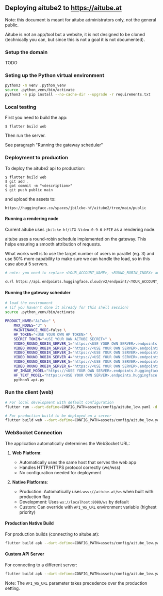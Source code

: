 
## Deploying aitube2 to https://aitube.at

Note: this document is meant for aitube administrators only, not the general public.

Aitube is not an app/tool but a website, it is not designed to be cloned (technically you can, but since this is not a goal it is not documented).

### Setup the domain

TODO

### Seting up the Python virtual environment

```bash
python3 -m venv .python_venv
source .python_venv/bin/activate
python3 -m pip install --no-cache-dir --upgrade -r requirements.txt 
```

### Local testing

First you need to build the app:

    $ flutter build web

Then run the server.

See paragraph "Running the gateway scheduler"

### Deployment to production

To deploy the aitube2 api to production:

    $ flutter build web
    $ git add .
    $ got commit -m "<description>"
    $ git push public main

and upload the assets to:

    https://huggingface.co/spaces/jbilcke-hf/aitube2/tree/main/public

#### Running a rendering node

Current aitube uses `jbilcke-hf/LTX-Video-0-9-6-HFIE` as a rendering node.

aitube uses a round-robin schedule implemented on the gateway.
This helps ensuring a smooth attribution of requests.

What works well is to use the target number of users in parallel (eg. 3) and use 50% more capability to make sure we can handle the load, so in this case about 5 servers.

```bash
# note: you need to replace <YOUR_ACCOUNT_NAME>, <ROUND_ROBIN_INDEX> and <YOUR_HF_TOKEN>

curl https://api.endpoints.huggingface.cloud/v2/endpoint/<YOUR_ACCOUNT_NAME> 	-X POST 	-d '{"cacheHttpResponses":false,"compute":{"accelerator":"gpu","instanceSize":"x1","instanceType":"nvidia-l40s","scaling":{"maxReplica":1,"measure":{"hardwareUsage":80},"minReplica":0,"scaleToZeroTimeout":120,"metric":"hardwareUsage"}},"model":{"env":{},"framework":"custom","image":{"huggingface":{}},"repository":"jbilcke-hf/LTX-Video-0-9-6-HFIE","secrets":{},"task":"custom","fromCatalog":false},"name":"ltx-video-0-9-6-round-robin-<ROUND_ROBIN_INDEX>","provider":{"region":"us-east-1","vendor":"aws"},"tags":[""],"type":"protected"}' 	-H "Content-Type: application/json" 	-H "Authorization: Bearer <YOUR_HF_TOKEN>"
```

#### Running the gateway scheduler

```bash
# load the environment
# (if you haven't done it already for this shell session)
source .python_venv/bin/activate
    
PRODUCT_NAME="AiTube" \
    MAX_NODES="3" \
    MAINTENANCE_MODE=false \
    HF_TOKEN="<USE YOUR OWN HF TOKEN>" \
    SECRET_TOKEN="<USE YOUR OWN AITUBE SECRET>" \
    VIDEO_ROUND_ROBIN_SERVER_1="https:/<USE YOUR OWN SERVER>.endpoints.huggingface.cloud" \
    VIDEO_ROUND_ROBIN_SERVER_2="https://<USE YOUR OWN SERVER>.endpoints.huggingface.cloud" \
    VIDEO_ROUND_ROBIN_SERVER_3="https://<USE YOUR OWN SERVER>.endpoints.huggingface.cloud" \
    VIDEO_ROUND_ROBIN_SERVER_4="https://<USE YOUR OWN SERVER>.endpoints.huggingface.cloud" \
    VIDEO_ROUND_ROBIN_SERVER_5="https://<USE YOUR OWN SERVER>.endpoints.huggingface.cloud" \
    VIDEO_ROUND_ROBIN_SERVER_6="https://<USE YOUR OWN SERVER>.endpoints.huggingface.cloud" \
    HF_IMAGE_MODEL="https://<USE YOUR OWN SERVER>.endpoints.huggingface.cloud" \
    HF_TEXT_MODEL="https://<USE YOUR OWN SERVER>.endpoints.huggingface.cloud" \
    python3 api.py
```

### Run the client (web)

```bash
# For local development with default configuration
flutter run --dart-define=CONFIG_PATH=assets/config/aitube_low.yaml -d chrome

# For production build to be deployed on a server
flutter build web --dart-define=CONFIG_PATH=assets/config/aitube_low.yaml
```

### WebSocket Connection

The application automatically determines the WebSocket URL:

1. **Web Platform**: 
   - Automatically uses the same host that serves the web app
   - Handles HTTP/HTTPS protocol correctly (ws/wss)
   - No configuration needed for deployment

2. **Native Platforms**:
   - Production: Automatically uses `wss://aitube.at/ws` when built with production flag
   - Development: Uses `ws://localhost:8080/ws` by default
   - Custom: Can override with `API_WS_URL` environment variable (highest priority)

#### Production Native Build

For production builds (connecting to aitube.at):
```bash
flutter build apk --dart-define=CONFIG_PATH=assets/config/aitube_low.yaml --dart-define=PRODUCTION_MODE=true
```

#### Custom API Server

For connecting to a different server:
```bash
flutter build apk --dart-define=CONFIG_PATH=assets/config/aitube_low.yaml --dart-define=API_WS_URL=ws://custom-api.example.com/ws
```

Note: The `API_WS_URL` parameter takes precedence over the production setting.

